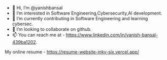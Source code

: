 - 👋 Hi, I’m @yanishbansal
- 👀 I’m interested in Software Engineering,Cybersecurity,AI development.
- 🌱 I’m currently contributing in Software Engineering and learning cybersec.
- 💞️ I’m looking to collaborate on github.
- 📫 You can reach me at - https://www.linkedin.com/in/yanish-bansal-439ba1202.

My online resume - https://resume-website-inky-six.vercel.app/
<!---
yanishbansal/yanishbansal is a ✨ special ✨ repository because its `README.md` (this file) appears on your GitHub profile.
You can click the Preview link to take a look at your changes.
--->
